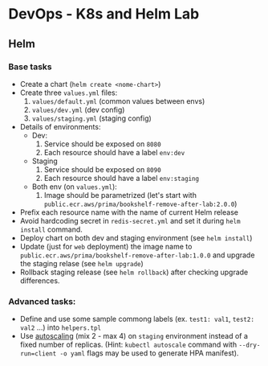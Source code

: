 
# DevOps -  K8s and Helm Lab 

## Helm 

### Base tasks

- Create a chart (`helm create <nome-chart>`)
- Create three `values.yml` files:
    1. `values/default.yml` (common values between envs)
    2. `values/dev.yml` (dev config)
    3. `values/staging.yml` (staging config)
- Details of environments:
    - Dev:
        1. Service should be exposed on `8080`
        2. Each resource should have a label `env:dev`
    - Staging 
        1. Service should be exposed on `8090`
        2. Each resource should have a label `env:staging` 
    - Both env (on `values.yml`):
        1. Image should be parametrized (let's start with `public.ecr.aws/prima/bookshelf-remove-after-lab:2.0.0`)
- Prefix each resource name with the name of current Helm release
- Avoid hardcoding secret in `redis-secret.yml` and set it during `helm install` command.
- Deploy chart on both dev and staging environment (see `helm install`)
- Update (just for `web` deployment) the image name to `public.ecr.aws/prima/bookshelf-remove-after-lab:1.0.0` and upgrade the staging relase (see `helm upgrade`)
- Rollback staging release (see `helm rollback`) after checking upgrade differences.

### Advanced tasks:

- Define and use some sample commong labels (ex. `test1: val1`, `test2: val2` ...) into `helpers.tpl`
- Use [autoscaling](https://kubernetes.io/docs/tasks/run-application/horizontal-pod-autoscale/)  (mix 2 - max 4) on `staging` environment instead of a fixed number of replicas. (Hint: `kubectl autoscale` command with `--dry-run=client -o yaml` flags may be used to generate HPA manifest).